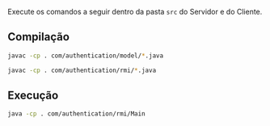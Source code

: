 Execute os comandos a seguir dentro da pasta `src` do Servidor e do Cliente.

## Compilação

```sh
javac -cp . com/authentication/model/*.java
```

```sh
javac -cp . com/authentication/rmi/*.java
```

## Execução
```sh
java -cp . com/authentication/rmi/Main
```
